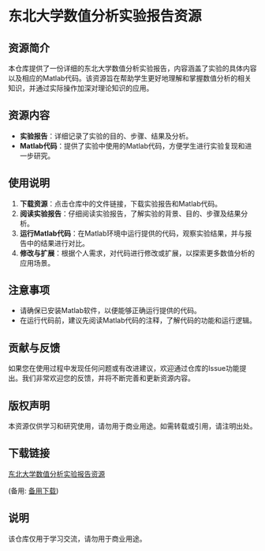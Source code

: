 # 东北大学数值分析实验报告资源

## 资源简介

本仓库提供了一份详细的东北大学数值分析实验报告，内容涵盖了实验的具体内容以及相应的Matlab代码。该资源旨在帮助学生更好地理解和掌握数值分析的相关知识，并通过实际操作加深对理论知识的应用。

## 资源内容

- **实验报告**：详细记录了实验的目的、步骤、结果及分析。
- **Matlab代码**：提供了实验中使用的Matlab代码，方便学生进行实验复现和进一步研究。

## 使用说明

1. **下载资源**：点击仓库中的文件链接，下载实验报告和Matlab代码。
2. **阅读实验报告**：仔细阅读实验报告，了解实验的背景、目的、步骤及结果分析。
3. **运行Matlab代码**：在Matlab环境中运行提供的代码，观察实验结果，并与报告中的结果进行对比。
4. **修改与扩展**：根据个人需求，对代码进行修改或扩展，以探索更多数值分析的应用场景。

## 注意事项

- 请确保已安装Matlab软件，以便能够正确运行提供的代码。
- 在运行代码前，建议先阅读Matlab代码的注释，了解代码的功能和运行逻辑。

## 贡献与反馈

如果您在使用过程中发现任何问题或有改进建议，欢迎通过仓库的Issue功能提出。我们非常欢迎您的反馈，并将不断完善和更新资源内容。

## 版权声明

本资源仅供学习和研究使用，请勿用于商业用途。如需转载或引用，请注明出处。

## 下载链接
[东北大学数值分析实验报告资源](https://pan.quark.cn/s/66520ec84756) 

(备用: [备用下载](https://pan.baidu.com/s/1FEURIoTKmsjvol6HSPUPYQ?pwd=1234))

## 说明

该仓库仅用于学习交流，请勿用于商业用途。
